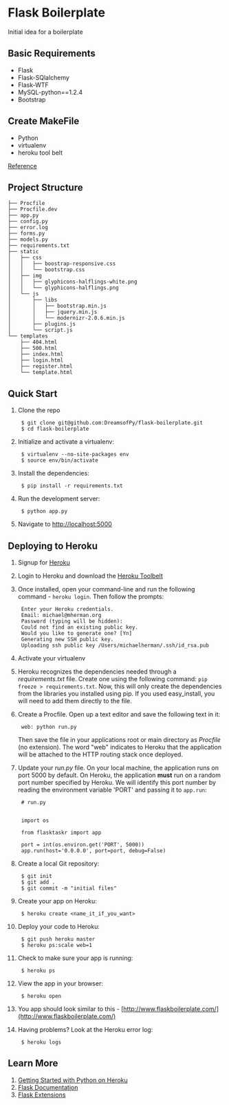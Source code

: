 Flask Boilerplate
=================

Initial idea for a boilerplate

Basic Requirements
-----------------
* Flask
* Flask-SQlalchemy
* Flask-WTF
* MySQL-python==1.2.4
* Bootstrap

Create MakeFile
---------------
* Python
* virtualenv
* heroku tool belt

[Reference](https://github.com/mjhea0/flask-boilerplate)

Project Structure
--------

    ├── Procfile
    ├── Procfile.dev
    ├── app.py
    ├── config.py
    ├── error.log
    ├── forms.py
    ├── models.py
    ├── requirements.txt
    ├── static
    │   ├── css
    │   │   ├── boostrap-responsive.css
    │   │   └── bootstrap.css
    │   ├── img
    │   │   ├── glyphicons-halflings-white.png
    │   │   └── glyphicons-halflings.png
    │   └── js
    │       ├── libs
    │       │   ├── bootstrap.min.js
    │       │   ├── jquery.min.js
    │       │   └── modernizr-2.0.6.min.js
    │       ├── plugins.js
    │       └── script.js
    └── templates
        ├── 404.html
        ├── 500.html
        ├── index.html
        ├── login.html
        ├── register.html
        └── template.html

Quick Start
----------

1. Clone the repo

        $ git clone git@github.com:DreamsofPy/flask-boilerplate.git
        $ cd flask-boilerplate

2. Initialize and activate a virtualenv:

        $ virtualenv --no-site-packages env
        $ source env/bin/activate

4. Install the dependencies:

        $ pip install -r requirements.txt

5. Run the development server:

        $ python app.py

6. Navigate to [http://localhost:5000](http://localhost:5000)

Deploying to Heroku
------

1. Signup for [Heroku](https://api.heroku.com/signup)
2. Login to Heroku and download the [Heroku Toolbelt](https://toolbelt.heroku.com/)
3. Once installed, open your command-line and run the following command - `heroku login`. Then follow the prompts:

        Enter your Heroku credentials.
        Email: michael@mherman.org
        Password (typing will be hidden):
        Could not find an existing public key.
        Would you like to generate one? [Yn]
        Generating new SSH public key.
        Uploading ssh public key /Users/michaelherman/.ssh/id_rsa.pub

1. Activate your virtualenv
2. Heroku recognizes the dependencies needed through a *requirements.txt* file. Create one using the following command: `pip freeze > requirements.txt`. Now, this will only create the dependencies from the libraries you installed using pip. If you used easy_install, you will need to add them directly to the file.
3. Create a Procfile. Open up a text editor and save the following text in it:

        web: python run.py

   Then save the file in your applications root or main directory as *Procfile* (no extension). The word "web" indicates to Heroku that the application will be attached to the HTTP routing stack once deployed.
4. Update your *run.py* file. On your local machine, the application runs on port 5000 by default. On Heroku, the application **must** run on a random port number specified by Heroku. We will identify this port number by reading the environment variable 'PORT' and passing it to `app.run`:

        # run.py


        import os

        from flasktaskr import app

        port = int(os.environ.get('PORT', 5000))
        app.run(host='0.0.0.0', port=port, debug=False)

1. Create a local Git repository:

        $ git init
        $ git add .
        $ git commit -m "initial files"

1. Create your app on Heroku:

        $ heroku create <name_it_if_you_want>

1. Deploy your code to Heroku:

        $ git push heroku master
        $ heroku ps:scale web=1

1. Check to make sure your app is running:

        $ heroku ps

1. View the app in your browser:

        $ heroku open

1. You app should look similar to this - [http://www.flaskboilerplate.com/](http://www.flaskboilerplate.com/)

1. Having problems? Look at the Heroku error log:

        $ heroku logs

Learn More
---------

1. [Getting Started with Python on Heroku](https://devcenter.heroku.com/articles/python)
1. [Flask Documentation](http://flask.pocoo.org/docs/)
2. [Flask Extensions](http://flask.pocoo.org/extensions/)

